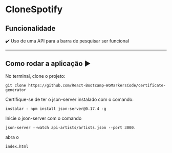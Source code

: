 ﻿# CloneSpotify



## Funcionalidade

:heavy_check_mark: Uso de uma API para a barra de pesquisar ser funcional  



<hr/>



## Como rodar a aplicação :arrow_forward:


No terminal, clone o projeto: 

```
git clone https://github.com/React-Bootcamp-WoMarkersCode/certificate-generator

```
Certifique-se de ter o json-server instalado com o comando:
```
instalar - npm install json-server@0.17.4 -g
```

Inicie o json-server com o comando
```
json-server --watch api-artists/artists.json --port 3000.
```

abra o
```
index.html

